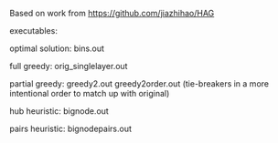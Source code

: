 Based on work from https://github.com/jiazhihao/HAG


executables:

optimal solution:
bins.out

full greedy:
orig_singlelayer.out

partial greedy:
greedy2.out
greedy2order.out (tie-breakers in a more intentional order to match up with original) 

hub heuristic:
bignode.out

pairs heuristic:
bignodepairs.out
